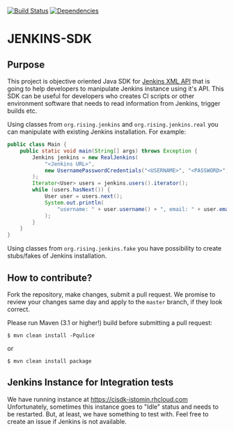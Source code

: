 [![Build Status](https://travis-ci.org/aistomin/jenkins-sdk.svg?branch=master)](https://travis-ci.org/aistomin/jenkins-sdk)
[![Dependencies](https://www.versioneye.com/user/projects/56b7e8d2f6e506003159ac3c/badge.svg?style=flat)](https://www.versioneye.com/user/projects/56b7e8d2f6e506003159ac3c)

# JENKINS-SDK

## Purpose

This project is objective oriented Java SDK for 
[Jenkins XML API](https://wiki.jenkins-ci.org/display/JENKINS/Remote+access+API) 
that is going to help developers to manipulate Jenkins instance using it's API.
This SDK can be useful for developers who creates CI scripts or other environment
software that needs to read information from Jenkins, trigger builds etc.

Using classes from `org.rising.jenkins` and `org.rising.jenkins.real` you can 
manipulate with existing Jenkins installation. For example:
```java
public class Main {
    public static void main(String[] args) throws Exception {
        Jenkins jenkins = new RealJenkins(
            "<Jenkins URL>",
            new UsernamePasswordCredentials("<USERNAME>", "<PASSWORD>")
        );
        Iterator<User> users = jenkins.users().iterator();
        while (users.hasNext()) {
            User user = users.next();
            System.out.println(
                "username: " + user.username() + ", email: " + user.email()
            );
        }
    }
}
```

Using classes from `org.rising.jenkins.fake` you have possibility to create
stubs/fakes of Jenkins installation.

## How to contribute?

Fork the repository, make changes, submit a pull request.
We promise to review your changes same day and apply to
the `master` branch, if they look correct.

Please run Maven (3.1 or higher!) build before submitting a pull request:

```
$ mvn clean install -Pqulice
```

or

```
$ mvn clean install package
```

## Jenkins Instance for Integration tests

We have running instance at https://cisdk-istomin.rhcloud.com Unfortunately,
sometimes this instance goes to "Idle" status and needs to be restarted. But,
at least, we have something to test with. Feel free to create an issue if 
Jenkins is not available.